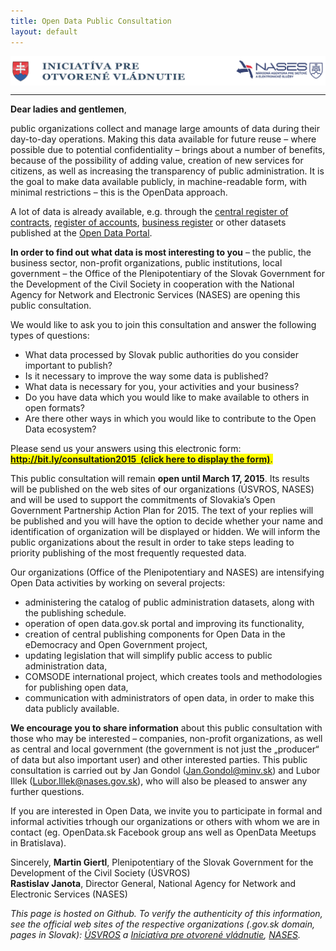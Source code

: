 ```yaml
---
title: Open Data Public Consultation
layout: default
---
```


<img src="/public/logo-1050x100.png" align="center" />
<hr>

**Dear ladies and gentlemen**,

public organizations collect and manage large amounts of data during their day-to-day operations. Making this data available for future reuse – where possible due to potential confidentiality – brings about a number of benefits, because of the possibility of adding value, creation of new services for citizens, as well as increasing the transparency of public administration. It is the goal to make data available publicly, in machine-readable form, with minimal restrictions – this is the OpenData approach.

A lot of data is already available, e.g. through the [central register of contracts](https://www.crz.gov.sk/), [register of accounts](http://www.registeruz.sk/), [business register](http://www.orsr.sk/) or other datasets published at the [Open Data Portal](http://data.gov.sk/).

**In order to find out what data is most interesting to you** – the public, the business sector, non-profit organizations, public institutions, local government – the Office of the Plenipotentiary of the Slovak Government for the Development of the Civil Society in cooperation with the National Agency for Network and Electronic Services (NASES) are opening this public consultation.

We would like to ask you to join this consultation and answer the following types of questions:

- What data processed by Slovak public authorities do you consider important to publish?
- Is it necessary to improve the way some data is published?
- What data is necessary for you, your activities and your business?
- Do you have data which you would like to make available to others in open formats?
- Are there other ways in which you would like to contribute to the Open Data ecosystem?

Please send us your answers using this electronic form: <span style="background-color: yellow;">**[http://bit.ly/consultation2015 &nbsp;(click here to display the form)](http://bit.ly/consultation2015)**.</span>

This public consultation will remain **open until March 17, 2015**. Its results will be published on the web sites of our organizations (ÚSVROS, NASES) and will be used to support the commitments of Slovakia’s Open Government Partnership Action Plan for 2015. The text of your replies will be published and you will have the option to decide whether your name and identification of organization will be displayed or hidden. We will inform the public organizations about the result in order to take steps leading to priority publishing of the most frequently requested data.

Our organizations (Office of the Plenipotentiary and NASES) are intensifying Open Data activities by working on several projects:

- administering the catalog of public administration datasets, along with the publishing schedule.
- operation of open data.gov.sk portal and improving its functionality,
- creation of central publishing components for Open Data in the eDemocracy and Open Government project,
- updating legislation that will simplify public access to public administration data,
- COMSODE international project, which creates tools and methodologies for publishing open data,
- communication with administrators of open data, in order to make this data publicly available.

**We encourage you to share information** about this public consultation with those who may be interested – companies, non-profit organizations, as well as central and local government (the government is not just the „producer“ of data but also important user) and other interested parties. This public consultation is carried out by Jan Gondol (Jan.Gondol@minv.sk) and Lubor Illek (Lubor.Illek@nases.gov.sk), who will also be pleased to answer any further questions.

If you are interested in Open Data, we invite you to participate in formal and informal activities trhough our organizations or others with whom we are in contact (eg. OpenData.sk Facebook group ans well as OpenData Meetups in Bratislava).

Sincerely,
**Martin Giertl**, Plenipotentiary of the Slovak Government for the Development of the Civil Society (ÚSVROS)
<br>
**Rastislav Janota**, Director General, National Agency for Network and Electronic Services (NASES)

*This page is hosted on Github. To verify the authenticity of this information, see the official web sites of the respective organizations (.gov.sk domain, pages in Slovak): [ÚSVROS](http://www.tretisektor.gov.sk/vyzva-verejna-konzultacia-datasety-verejnej-spravy/) a [Iniciatíva pre otvorené vládnutie](http://www.otvorenavlada.gov.sk/vyzva-verejna-konzultacia-datasety-verejnej-spravy/), [NASES](http://nases.gov.sk/26674/usvros-a-nases-vyhlasuju-verejnu-konzultaciu-s-cielom-zistit-zaujem-o-data-verejnej-spravy.php).*
